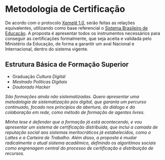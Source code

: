 # Metodologia de Certificação

De acordo com o protocolo [Xemelê 1.0](xemele-1.0.rfc.md), serão feitas as relações equivalentes, utilizando como base referencial o [Sistema Brasileiro de Educação](http://educacao.gov.br). A proposta é apresentar todos os instrumentos necessários para conseguir as certificações formalmente, que seja aceita e validada pelo Ministério da Educação, de forma a garantir um aval Nacional e Internacional, dentro do sistema vigente.

## Estrutura Básica de Formação Superior
- <x> Graduação <em> Cultura Digital </x>
- <x> Mestrado <em> Políticas Digitais </x>
- <x> Doutorado <em> Hacker </x>

São formações ainda não sistematizadas. Quero apresentar uma metodologia de sistematização pós digital, que garanta um percurso continuado, focado nos princípios da abertura, do diálogo e da colaboração em rede, como método de formação de agentes livres.

Minha tese é defender que a formação já está acontecendo, e vou apresentar um sistema de certificação distribuída, que inclui a camada de reputação social aos sistemas meritocráticos já estabelecidos, como o Lattes e a Carteira de Trabalho. Além disso, a proposta é mudar radicalmente o atual sistema acadêmico, definindo os algorítimos sociais como engrenagem central do processo de certificação e distribuição de recursos.
